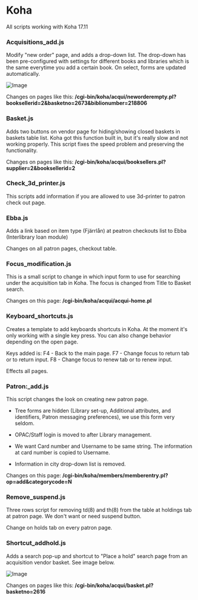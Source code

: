 # Koha

All scripts working with Koha 17.11

### Acquisitions_add.js
Modify "new order" page, and adds a drop-down list. The drop-down has been pre-configured with settings for different books and libraries which is the same everytime you add a certain book. On select, forms are updated automatically. 

![Image](https://raw.githubusercontent.com/ltulib/koha/master/img/new_book.png)

Changes on pages like this: **/cgi-bin/koha/acqui/neworderempty.pl?booksellerid=2&basketno=2673&biblionumber=218806**


### Basket.js
Adds two buttons on vendor page for hiding/showing closed baskets in baskets table list.  Koha got this function built in, but it's really slow and not working properly. This script fixes the speed problem and preserving the functionality.

Changes on pages like this: **/cgi-bin/koha/acqui/booksellers.pl?supplier=2&booksellerid=2**


### Check_3d_printer.js
This scripts add information if you are allowed to use 3d-printer to patron check out page. 






### Ebba.js
Adds a link based on item type (Fjärrlån) at peatron checkouts list to Ebba (Interlibrary loan module) 

Changes on all patron pages, checkout table.


### Focus_modification.js
This is a small script to change in which input form to use for searching under the acquisition tab in Koha. The focus is changed from Title to Basket search. 

Changes on this page: **/cgi-bin/koha/acqui/acqui-home.pl**


### Keyboard_shortcuts.js
Creates a template to add keyboards shortcuts in Koha. At the moment it's only working with a single key press. You can also change behavior depending on the open page.

Keys added is: 
F4 - Back to the main page.
F7 - Change focus to return tab or to return input.
F8 - Change focus to renew tab or to renew input.

Effects all pages.


### Patron:_add.js
This script changes the look on creating new patron page. 

- Tree forms are hidden (Library set-up, Additional attributes, and identifiers, Patron messaging preferences), we use this form very seldom. 

- OPAC/Staff login is moved to after Library management.

- We want Card number and Username to be same string. The information at card number is copied to Username. 

- Information in city drop-down list is removed.

Changes on this page: **/cgi-bin/koha/members/memberentry.pl?op=add&categorycode=N**


### Remove_suspend.js
Three rows script for removing td(8) and th(8) from the table at holdings tab at patron page. We don't want or need suspend button.

Change on holds tab on every patron page.


### Shortcut_addhold.js
Adds a search pop-up and shortcut to "Place a hold" search page from an acquisition vendor basket.  See image below. 

![Image](https://raw.githubusercontent.com/ltulib/koha/master/img/add_hold.png)

Changes on pages like this: **/cgi-bin/koha/acqui/basket.pl?basketno=2616**